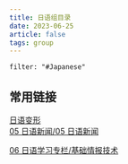 ```yaml
---
title: 日语组目录
date: 2023-06-25
article: false
tags: group
---
```


```todoist
filter: "#Japanese"
```

## 常用链接

[日语变形](01%20日语语法/日语变形)  
[05 日语新闻/05 日语新闻](05%20日语新闻/05%20日语新闻)

[06 日语学习专栏/基础情报技术](06%20日语学习专栏/基础情报技术)
